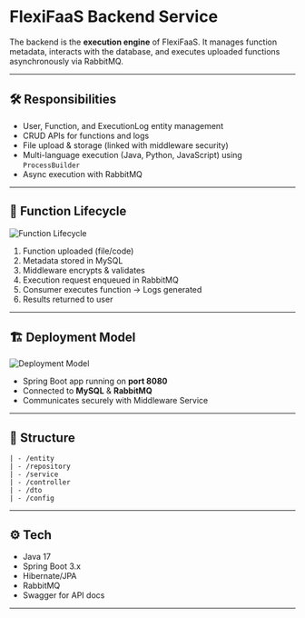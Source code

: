 # FlexiFaaS Backend Service

The backend is the **execution engine** of FlexiFaaS. It manages function metadata, interacts with the database, and executes uploaded functions asynchronously via RabbitMQ.

---

## 🛠️ Responsibilities

- User, Function, and ExecutionLog entity management
- CRUD APIs for functions and logs
- File upload & storage (linked with middleware security)
- Multi-language execution (Java, Python, JavaScript) using `ProcessBuilder`
- Async execution with RabbitMQ

---

## 🔄 Function Lifecycle

![Function Lifecycle](../docs/images/function-lifecycle.png)

1. Function uploaded (file/code)
2. Metadata stored in MySQL
3. Middleware encrypts & validates
4. Execution request enqueued in RabbitMQ
5. Consumer executes function → Logs generated
6. Results returned to user

---

## 🏗️ Deployment Model

![Deployment Model](../docs/images/deployment-model.png)

- Spring Boot app running on **port 8080**
- Connected to **MySQL** & **RabbitMQ**
- Communicates securely with Middleware Service

---

## 📂 Structure

```
| - /entity
| - /repository
| - /service
| - /controller
| - /dto
| - /config
```

---

## ⚙️ Tech

- Java 17
- Spring Boot 3.x
- Hibernate/JPA
- RabbitMQ
- Swagger for API docs

---
